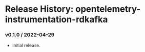 # Release History: opentelemetry-instrumentation-rdkafka

### v0.1.0 / 2022-04-29

* Initial release.
